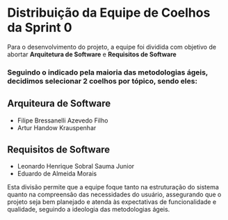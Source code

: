 # Distribuição da Equipe de Coelhos da Sprint 0
Para o desenvolvimento do projeto, a equipe foi dividida com objetivo de abortar **Arquitetura de Software** e **Requisitos de Software**

### Seguindo o indicado pela maioria das metodologias ágeis, decidimos selecionar 2 coelhos por tópico, sendo eles: 

## Arquiteura de  Software
- Filipe Bressanelli Azevedo Filho
- Artur Handow Krauspenhar

## Requisitos de Software
- Leonardo Henrique Sobral Sauma Junior
- Eduardo de Almeida Morais


Esta divisão permite que a equipe foque tanto na estruturação do sistema quanto na compreensão das necessidades do usuário, assegurando que o projeto seja bem planejado e atenda às expectativas de funcionalidade e qualidade, seguindo a ideologia das metodologias ágeis.
